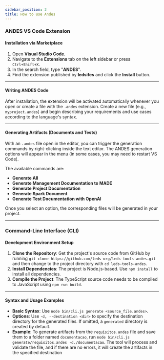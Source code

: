 ```yaml
---
sidebar_position: 2
title: How to use Andes
---
```


### ANDES VS Code Extension

#### Installation via Marketplace
1.  Open **Visual Studio Code**.
2.  Navigate to the **Extensions** tab on the left sidebar or press `Ctrl+Shift+X`.
3.  In the search field, type "**ANDES**".
4.  Find the extension published by **ledsifes** and click the **Install** button.

---

#### Writing ANDES Code
After installation, the extension will be activated automatically whenever you open or create a file with the `.andes` extension. Create a new file (e.g., `myproject.andes`) and begin describing your requirements and use cases according to the language's syntax.

---

#### Generating Artifacts (Documents and Tests)
With an `.andes` file open in the editor, you can trigger the generation commands by right-clicking inside the text editor. The ANDES generation options will appear in the menu (in some cases, you may need to restart VS Code).

The available commands are:
* **Generate All** 
* **Generate Management Documentation to MADE** 
* **Generate Project Documentation** 
* **Generate Spark Document** 
* **Generate Test Documentation with OpenAI** 

Once you select an option, the corresponding files will be generated in your project.

---

### Command-Line Interface (CLI)

#### Development Environment Setup
1.  **Clone the Repository**: Get the project's source code from GitHub by running `git clone https://github.com/leds-org/leds-tools-andes.git` and then change to the project directory with `cd leds-tools-andes`.
2.  **Install Dependencies**: The project is Node.js-based. Use `npm install` to install all dependencies.
3.  **Compile the Project**: The TypeScript source code needs to be compiled to JavaScript using `npm run build`.

---

#### Syntax and Usage Examples
* **Basic Syntax**: Use `node bin/cli.js generate <source_file.andes>`.
* **Options**: Use `-d, --destination <dir>` to specify the destination directory for the generated files. If omitted, a `generated` directory is created by default.
* **Example**: To generate artifacts from the `requisitos.andes` file and save them to a folder named `documentacao`, run `node bin/cli.js generate/requisitos.andes -d./documentacao`. The tool will process and validate the file, and if there are no errors, it will create the artifacts in the specified destination

